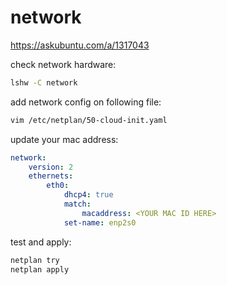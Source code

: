 # network


https://askubuntu.com/a/1317043

check network hardware:
```bash
lshw -C network
```

add network config on following file:
```bash
vim /etc/netplan/50-cloud-init.yaml
```

update your mac address:
```yaml
network:
    version: 2
    ethernets:
        eth0:
            dhcp4: true
            match:
                macaddress: <YOUR MAC ID HERE>
            set-name: enp2s0
```

test and apply:
```bash
netplan try
netplan apply
```
